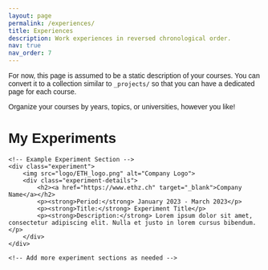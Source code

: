 ```yaml
---
layout: page
permalink: /experiences/
title: Experiences
description: Work experiences in reversed chronological order.
nav: true
nav_order: 7
---
```


For now, this page is assumed to be a static description of your courses. You can convert it to a collection similar to `_projects/` so that you can have a dedicated page for each course.

Organize your courses by years, topics, or universities, however you like!


<!DOCTYPE html>
<html lang="en">
<head>
    <meta charset="UTF-8">
    <meta name="viewport" content="width=device-width, initial-scale=1.0">
    <style>
        /* Add your CSS styles here */
        body {
            font-family: Arial, sans-serif;
        }
        .experiment {
            margin: 20px;
            border: 1px solid #ccc;
            padding: 20px;
            border-radius: 5px;
            display: flex;
            align-items: center;
        }
        .experiment img {
            max-width: 100px;
        }
        .experiment-details {
            margin-left: 20px;
            display: flex;
            flex-direction: column;
            font-size: 18px;
        }
        .experiment h2 {
            margin-top: 0;
            font-size: 24px;
        }
    </style>
</head>
<body>
    <h1>My Experiments</h1>

    <!-- Example Experiment Section -->
    <div class="experiment">
        <img src="logo/ETH_logo.png" alt="Company Logo">
        <div class="experiment-details">
            <h2><a href="https://www.ethz.ch" target="_blank">Company Name</a></h2>
            <p><strong>Period:</strong> January 2023 - March 2023</p>
            <p><strong>Title:</strong> Experiment Title</p>
            <p><strong>Description:</strong> Lorem ipsum dolor sit amet, consectetur adipiscing elit. Nulla et justo in lorem cursus bibendum.</p>
        </div>
    </div>

    <!-- Add more experiment sections as needed -->

</body>
</html>

